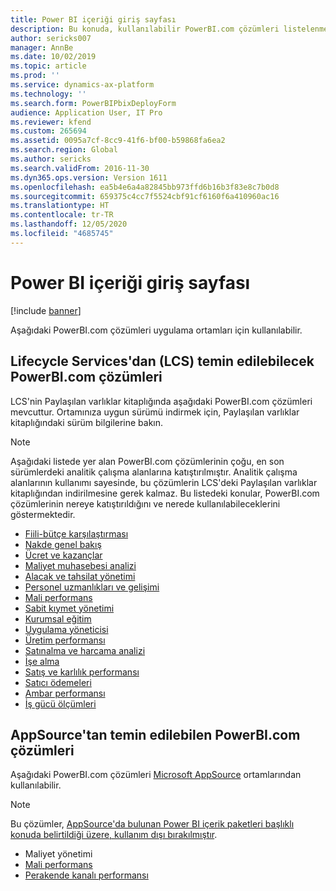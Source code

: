 ```yaml
---
title: Power BI içeriği giriş sayfası
description: Bu konuda, kullanılabilir PowerBI.com çözümleri listelenmektedir ve çözümler hakkında daha fazla bilgi edinebileceğiniz kaynaklar belirtilmektedir.
author: sericks007
manager: AnnBe
ms.date: 10/02/2019
ms.topic: article
ms.prod: ''
ms.service: dynamics-ax-platform
ms.technology: ''
ms.search.form: PowerBIPbixDeployForm
audience: Application User, IT Pro
ms.reviewer: kfend
ms.custom: 265694
ms.assetid: 0095a7cf-8cc9-41f6-bf00-b59868fa6ea2
ms.search.region: Global
ms.author: sericks
ms.search.validFrom: 2016-11-30
ms.dyn365.ops.version: Version 1611
ms.openlocfilehash: ea5b4e6a4a82845bb973ffd6b16b3f83e8c7b0d8
ms.sourcegitcommit: 659375c4cc7f5524cbf91cf6160f6a410960ac16
ms.translationtype: HT
ms.contentlocale: tr-TR
ms.lasthandoff: 12/05/2020
ms.locfileid: "4685745"
---
```

# <a name="power-bi-content-home-page"></a>Power BI içeriği giriş sayfası

[!include [banner](../includes/banner.md)]

Aşağıdaki PowerBI.com çözümleri uygulama ortamları için kullanılabilir.

## <a name="powerbicom-solutions-available-from-lifecycle-services-lcs"></a>Lifecycle Services'dan (LCS) temin edilebilecek PowerBI.com çözümleri

LCS'nin Paylaşılan varlıklar kitaplığında aşağıdaki PowerBI.com çözümleri mevcuttur. Ortamınıza uygun sürümü indirmek için, Paylaşılan varlıklar kitaplığındaki sürüm bilgilerine bakın.

> [!NOTE]
> Aşağıdaki listede yer alan PowerBI.com çözümlerinin çoğu, en son sürümlerdeki analitik çalışma alanlarına katıştırılmıştır. Analitik çalışma alanlarının kullanımı sayesinde, bu çözümlerin LCS'deki Paylaşılan varlıklar kitaplığından indirilmesine gerek kalmaz. Bu listedeki konular, PowerBI.com çözümlerinin nereye katıştırıldığını ve nerede kullanılabileceklerini göstermektedir.

- [Fiili-bütçe karşılaştırması](ledger-budgets-power-bi.md)
- [Nakde genel bakış](../../../finance/cash-bank-management/Cash-Overview-Power-BI-content.md)
- [Ücret ve kazançlar](compensation-and-benefits-analysis-power-bi-content-pack.md)
- [Maliyet muhasebesi analizi](cost-accounting-analysis-content-pack.md)
- [Alacak ve tahsilat yönetimi](../../../finance/accounts-receivable/credit-collections-power-bi.md)
- [Personel uzmanlıkları ve gelişimi](employee-competencies-and-development-analysis-power-bi-content-pack.md)
- [Mali performans](financial-performance-power-bi-content-pack.md)
- [Sabit kıymet yönetimi](../../../finance/fixed-assets/Fixed-asset-management-workspace.md)
- [Kurumsal eğitim](organizational-training-analysis-power-bi-content-pack.md)
- [Uygulama yöneticisi](practice-manager-power-bi.md)
- [Üretim performansı](production-performance-power-bi.md)
- [Satınalma ve harcama analizi](purchase-content-pack-for-power-bi.md)
- [İşe alma](recruiting-analysis-power-bi-content-pack.md)
- [Satış ve karlılık performansı](sales-profitability-performance-content-pack.md)
- [Satıcı ödemeleri](../../../finance/accounts-payable/Vendor-payments-workspace.md)
- [Ambar performansı](warehouse-power-bi-content.md)
- [İş gücü ölçümleri](workforce-analysis-power-bi-content-pack.md)

## <a name="powerbicom-solutions-available-from-appsource"></a>AppSource'tan temin edilebilen PowerBI.com çözümleri

Aşağıdaki PowerBI.com çözümleri [Microsoft AppSource](https://appsource.microsoft.com) ortamlarından kullanılabilir.

> [!NOTE]
> Bu çözümler, [AppSource'da bulunan Power BI içerik paketleri başlıklı konuda belirtildiği üzere, kullanım dışı bırakılmıştır](../migration-upgrade/deprecated-features.md#power-bi-content-packs-available-on-appsource).

- Maliyet yönetimi
- [Mali performans](financial-performance-power-bi-content-pack.md)
- [Perakende kanalı performansı](retail-channel-performance-dashboard-power-bi-data.md)
